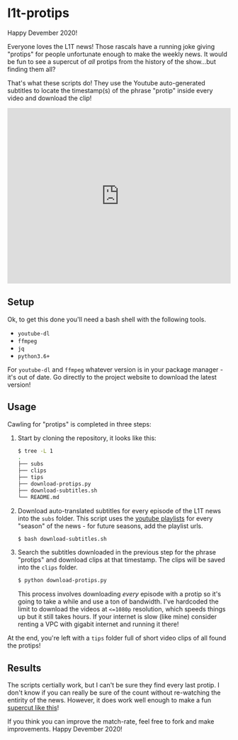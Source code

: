 # l1t-protips

Happy Devember 2020!

Everyone loves the L1T news! Those rascals have a running joke giving "protips" for people unfortunate enough to make the weekly news. It would be fun to see a supercut of *all* protips from the history of the show...but finding them all?

That's what these scripts do! They use the Youtube auto-generated subtitles to locate the timestamp(s) of the phrase "protip" inside every video and download the clip!

<iframe style="position:relative;top:0;left:0;width:100%;height:calc(90vw/1.777778);max-height: 395px;min-height: 255px;" src="https://www.youtube.com/embed/_K_5wVtvGqA" frameborder="0" allow="accelerometer; autoplay; encrypted-media; gyroscope; picture-in-picture" allowfullscreen></iframe>

## Setup

Ok, to get this done you'll need a bash shell with the following tools.

* `youtube-dl`
* `ffmpeg`
* `jq`
* `python3.6+`

For `youtube-dl` and `ffmpeg` whatever version is in your package manager - it's out of date. Go directly to the project website to download the latest version!

## Usage

Cawling for "protips" is completed in three steps:

1. Start by cloning the repository, it looks like this:

    ```bash
    $ tree -L 1
    .
    ├── subs
    ├── clips
    ├── tips
    ├── download-protips.py
    ├── download-subtitles.sh
    └── README.md
    ```

2. Download auto-translated subtitles for every episode of the L1T news into the `subs` folder. This script uses the [youtube playlists](https://www.youtube.com/c/Level1Techs/playlists?view=50&sort=dd&shelf_id=2) for every "season" of the news - for future seasons, add the playlist urls.

    ```bash
    $ bash download-subtitles.sh
    ```

3. Search the subtitles downloaded in the previous step for the phrase "protips" and download clips at that timestamp. The clips will be saved into the `clips` folder.

    ```bash
    $ python download-protips.py
    ```
    This process involves downloading *every* episode with a protip so it's going to take a while and use a ton of bandwidth. I've hardcoded the limit to download the videos at `<=1080p` resolution, which speeds things up but it still takes hours. If your internet is slow (like mine) consider renting a VPC with gigabit internet and running it there!

At the end, you're left with a `tips` folder full of short video clips of all found the protips!

## Results

The scripts certially work, but I can't be sure they find every last protip. I don't know if you can really be sure of the count without re-watching the entirity of the news. However, it does work well enough to make a fun [supercut like this](https://youtu.be/_K_5wVtvGqA)!

If you think you can improve the match-rate, feel free to fork and make improvements. Happy Devember 2020!
